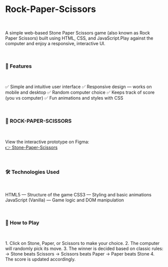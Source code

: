 <h1>Rock-Paper-Scissors</h1>

<br>
<p>A simple web-based Stone Paper Scissors game (also known as Rock Paper Scissors) built using HTML, CSS, and JavaScript.Play against the computer and enjoy a responsive, interactive UI.</p>

<br>
<h3>🚀 Features</h3>
<br>
<p>
✅ Simple and intuitive user interface
✅ Responsive design — works on mobile and desktop
✅ Random computer choice
✅ Keeps track of score (you vs computer)
✅ Fun animations and styles with CSS </p>
<br>

<h3>🔗 ROCK-PAPER-SCISSORS </h3>
<br>
  <p>View the interactive prototype on Figma:<br/>
    <a href="https://manasvi-stone-paper-scissors.netlify.app/">👉 Stone-Paper-Scissors</a>
  </p>
<br>

<h3>🛠 Technologies Used</h3>
<br>
<p>
HTML5 — Structure of the game
CSS3 — Styling and basic animations
JavaScript (Vanilla) — Game logic and DOM manipulation </p>
<br>

<h3>🎯 How to Play</h3>
<br>
<p>
1. Click on Stone, Paper, or Scissors to make your choice.
2. The computer will randomly pick its move.
3. The winner is decided based on classic rules:
              -> Stone beats Scissors
              -> Scissors beats Paper
              -> Paper beats Stone
4. The score is updated accordingly.
</p>

